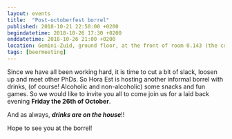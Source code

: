 ```yaml
---
layout: events
title:  "Post-octoberfest borrel"
published: 2018-10-21 22:50:00 +0200
begindatetime: 2018-10-26 17:30 +0200
enddatetime: 2018-10-26 21:00 +0200
location: Gemini-Zuid, ground floor, at the front of room 0.143 (the coffee corner of the Dynamics and Control department)
tags: [beermeeting]
---
```

Since we have all been working hard, it is time to cut a bit of slack, loosen up and meet other PhDs. So Hora Est is hosting another informal borrel with drinks, (of course! Alcoholic and non-alcoholic) some snacks and fun games. So we would like to invite you all to come join us for a laid back evening **Friday the 26th of October**.

And as always, ***drinks are on the house***!!

Hope to see you at the borrel!